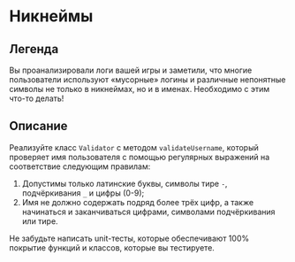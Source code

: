 # Никнеймы

## Легенда

Вы проанализировали логи вашей игры и заметили, что многие пользователи используют «мусорные» логины и различные непонятные 
символы не только в никнеймах, но и в именах. Необходимо с этим что-то делать! 

## Описание

Реализуйте класс `Validator` с методом `validateUsername`, который проверяет имя пользователя с помощью регулярных выражений на 
соответствие следующим правилам:
1. Допустимы только латинские буквы, символы тире `-`, подчёркивания `_` и цифры (0-9);
2. Имя не должно содержать подряд более трёх цифр, а также начинаться и заканчиваться цифрами, символами подчёркивания или тире.

Не забудьте написать unit-тесты, которые обеспечивают 100% покрытие функций и классов, которые вы тестируете.
